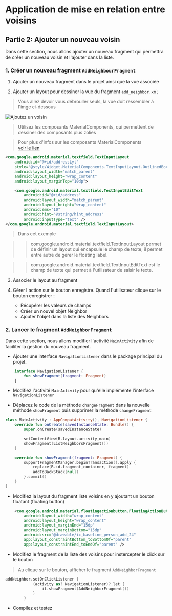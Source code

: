 # Application de mise en relation entre voisins

## Partie 2: Ajouter un nouveau voisin
Dans cette section, nous allons ajouter un nouveau fragment qui permettra de créer un nouveau voisin et l'ajouter dans la liste. 

### 1. Créer un nouveau fragment ``AddNeighbourFragment``

1. Ajouter un nouveau fragment dans le projet ainsi que la vue associée

2. Ajouter un layout pour dessiner la vue du fragment ``add_neighbor.xml``

> Vous allez devoir vous débrouller seuls, la vue doit ressembler à l'imge ci-dessous 

![Ajoutez un voisin](/neighbors.png "Nouveau voisin")

> Utilisez les composants MaterialComponents, qui permettent de dessiner des composants plus zolies

> Pour plus d'infos sur les composants MaterialComponents  
[voir le lien](https://material.io/develop/android/components)


```xml
<com.google.android.material.textfield.TextInputLayout
    android:id="@+id/addressLyt"
    style="@style/Widget.MaterialComponents.TextInputLayout.OutlinedBox"
    android:layout_width="match_parent"
    android:layout_height="wrap_content"
    android:layout_marginTop="10dp">

    <com.google.android.material.textfield.TextInputEditText
        android:id="@+id/address"
        android:layout_width="match_parent"
        android:layout_height="wrap_content"
        android:ems="10"
        android:hint="@string/hint_address"
        android:inputType="text" />
</com.google.android.material.textfield.TextInputLayout>

```

> Dans cet exemple 

>> com.google.android.material.textfield.TextInputLayout permet de définir un layout qui encapsule le champ de texte; il permet entre autre de gérer le floating label. 

>> com.google.android.material.textfield.TextInputEditText
est le champ de texte qui permet à l'utilisateur de saisir le texte. 
 
3. Associer le layout au fragment

4. Gérer l'action sur le bouton enregistre. Quand l'utilisateur clique sur le bouton enregistrer :
    - Récupérer les valeurs de champs 
    - Créer un nouvel objet Neighbor 
    - Ajouter l'objet dans la liste des Neighbors 


### 2. Lancer le fragment ``AddNeighborFragment``
Dans cette section, nous allons modifier l'activité ``MainActivity`` afin de faciliter la gestion du nouveau fragment. 

- Ajouter une interface ``NavigationListener`` dans le package principal du projet. 

```kotlin
    interface NavigationListener {
        fun showFragment(fragment: Fragment)
    }
```

- Modifiez l'activité ``MainActivity`` pour qu'elle implémente l'interface ``NavigationListener``

- Déplacez le code de la méthode ``changeFragment`` dans la nouvelle méthode ``showFragment`` puis supprimer la méthode ``changeFragment``

``` kotlin
class MainActivity : AppCompatActivity(), NavigationListener {
    override fun onCreate(savedInstanceState: Bundle?) {
        super.onCreate(savedInstanceState)

        setContentView(R.layout.activity_main)
        showFragment(ListNeighborsFragment())
    }

    override fun showFragment(fragment: Fragment) {
        supportFragmentManager.beginTransaction().apply {
            replace(R.id.fragment_container, fragment)
            addToBackStack(null)
        }.commit()
    }
}
```
- Modifiez la layout du fragment liste voisins en y ajoutant un bouton floatant (floating button)

```xml
    <com.google.android.material.floatingactionbutton.FloatingActionButton
        android:layout_width="wrap_content"
        android:layout_height="wrap_content"
        android:layout_marginEnd="15dp"
        android:layout_marginBottom="15dp"
        android:src="@drawable/ic_baseline_person_add_24"
        app:layout_constraintBottom_toBottomOf="parent"
        app:layout_constraintEnd_toEndOf="parent" />
```

- Modifiez le fragment de la liste des voisins pour instercepter le click sur le bouton 

> Au clique sur le bouton, afficher le fragment ``AddNeighborFragment``

```Kotlin
addNeighbor.setOnClickListener { 
            (activity as? NavigationListener)?.let { 
                it.showFragment(AddNeighborFragment())
            }
        }
```

- Compilez et testez 